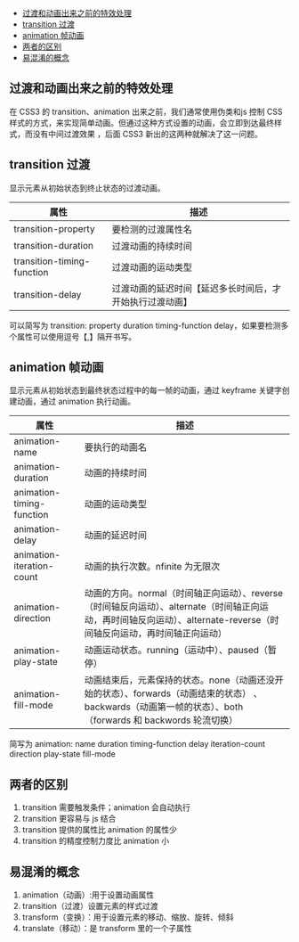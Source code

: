 
<!-- vim-markdown-toc GitLab -->

* [过渡和动画出来之前的特效处理](#过渡和动画出来之前的特效处理)
* [transition 过渡](#transition-过渡)
* [animation 帧动画](#animation-帧动画)
* [两者的区别](#两者的区别)
* [易混淆的概念](#易混淆的概念)

<!-- vim-markdown-toc -->

## 过渡和动画出来之前的特效处理

在 CSS3 的 transition、animation 出来之前，我们通常使用伪类和js 控制 CSS 样式的方式，来实现简单动画。但通过这种方式设置的动画，会立即到达最终样式，而没有中间过渡效果
，后面 CSS3 新出的这两种就解决了这一问题。

## transition 过渡

显示元素从初始状态到终止状态的过渡动画。

| 属性                       | 描述                                                     |
|----------------------------|----------------------------------------------------------|
| transition-property        | 要检测的过渡属性名                                       |
| transition-duration        | 过渡动画的持续时间                                       |
| transition-timing-function | 过渡动画的运动类型                                       |
| transition-delay           | 过渡动画的延迟时间【延迟多长时间后，才开始执行过渡动画】 |

可以简写为 transition: property duration timing-function delay，如果要检测多个属性可以使用逗号【,】隔开书写。

## animation 帧动画

显示元素从初始状态到最终状态过程中的每一帧的动画，通过 keyframe 关键字创建动画，通过 animation 执行动画。

| 属性                      | 描述                                                                                                                                                                  |
|---------------------------|-----------------------------------------------------------------------------------------------------------------------------------------------------------------------|
| animation-name            | 要执行的动画名                                                                                                                                                        |
| animation-duration        | 动画的持续时间                                                                                                                                                        |
| animation-timing-function | 动画的运动类型                                                                                                                                                        |
| animation-delay           | 动画的延迟时间                                                                                                                                                        |
| animation-iteration-count | 动画的执行次数。nfinite 为无限次                                                                                                                                      |
| animation-direction       | 动画的方向。normal（时间轴正向运动）、reverse（时间轴反向运动）、alternate（时间轴正向运动，再时间轴反向运动）、alternate-reverse（时间轴反向运动，再时间轴正向运动） |
| animation-play-state      | 动画运动状态。running（运动中）、paused（暂停）                                                                                                                       |
| animation-fill-mode       | 动画结束后，元素保持的状态。none（动画还没开始的状态）、forwards（动画结束的状态） 、backwards（动画第一帧的状态）、both（forwards 和 backwords 轮流切换）            |

简写为 animation: name duration timing-function delay iteration-count direction play-state fill-mode

## 两者的区别

1. transition 需要触发条件；animation 会自动执行
2. transition 更容易与 js 结合
3. transition 提供的属性比 animation 的属性少
4. transition 的精度控制力度比 animation 小

## 易混淆的概念

1. animation（动画）:用于设置动画属性
2. transition（过渡）设置元素的样式过渡
3. transform（变换）：用于设置元素的移动、缩放、旋转、倾斜
4. translate（移动）：是 transform 里的一个子属性
